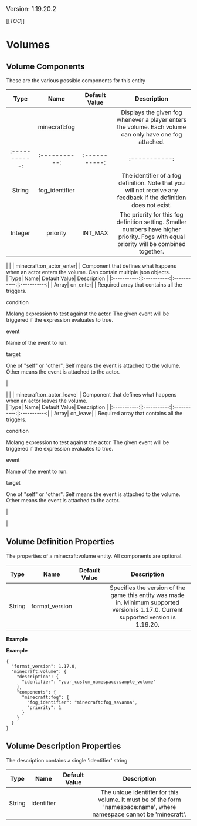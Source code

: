 <big>Version: 1.19.20.2</big>

[[_TOC_]]

# Volumes



## Volume Components

These are the various possible components for this entity

| Type| Name| Default Value| Description |
|:-----------:|:-----------:|:-----------:|:-----------:|
| | minecraft:fog| | Displays the given fog whenever a player enters the volume. Each volume can only have one fog attached.<br/>| Type| Name| Default Value| Description |
|:-----------:|:-----------:|:-----------:|:-----------:|
| String| fog_identifier| | The identifier of a fog definition. Note that you will not receive any feedback if the definition does not exist. |
| Integer| priority| INT_MAX| The priority for this fog definition setting. Smaller numbers have higher priority. Fogs with equal priority will be combined together. |


 |
| | minecraft:on_actor_enter| | Component that defines what happens when an actor enters the volume. Can contain multiple json objects.<br/>| Type| Name| Default Value| Description |
|:-----------:|:-----------:|:-----------:|:-----------:|
| Array| on_enter| | Required array that contains all the triggers.<br/>

condition

Molang expression to test against the actor. The given event will be triggered if the expression evaluates to true.



event

Name of the event to run.



target

One of "self" or "other". Self means the event is attached to the volume. Other means the event is attached to the actor.

 |


 |
| | minecraft:on_actor_leave| | Component that defines what happens when an actor leaves the volume.<br/>| Type| Name| Default Value| Description |
|:-----------:|:-----------:|:-----------:|:-----------:|
| Array| on_leave| | Required array that contains all the triggers.<br/>

condition

Molang expression to test against the actor. The given event will be triggered if the expression evaluates to true.



event

Name of the event to run.



target

One of "self" or "other". Self means the event is attached to the volume. Other means the event is attached to the actor.

 |


 |




## Volume Definition Properties

The properties of a minecraft:volume entity. All components are optional.

| Type| Name| Default Value| Description |
|:-----------:|:-----------:|:-----------:|:-----------:|
| String| format_version| | Specifies the version of the game this entity was made in. Minimum supported version is 1.17.0. Current supported version is 1.19.20. |


**Example**

**Example**
```
{
  "format_version": 1.17.0,
  "minecraft:volume": {
    "description": {
      "identifier": "your_custom_namespace:sample_volume"
    },
    "components": {
      "minecraft:fog": {
        "fog_identifier": "minecraft:fog_savanna",
        "priority": 1
      }
    }
  }
}
```



## Volume Description Properties

The description contains a single 'identifier' string

| Type| Name| Default Value| Description |
|:-----------:|:-----------:|:-----------:|:-----------:|
| String| identifier| | The unique identifier for this volume. It must be of the form 'namespace:name', where namespace cannot be 'minecraft'. |


